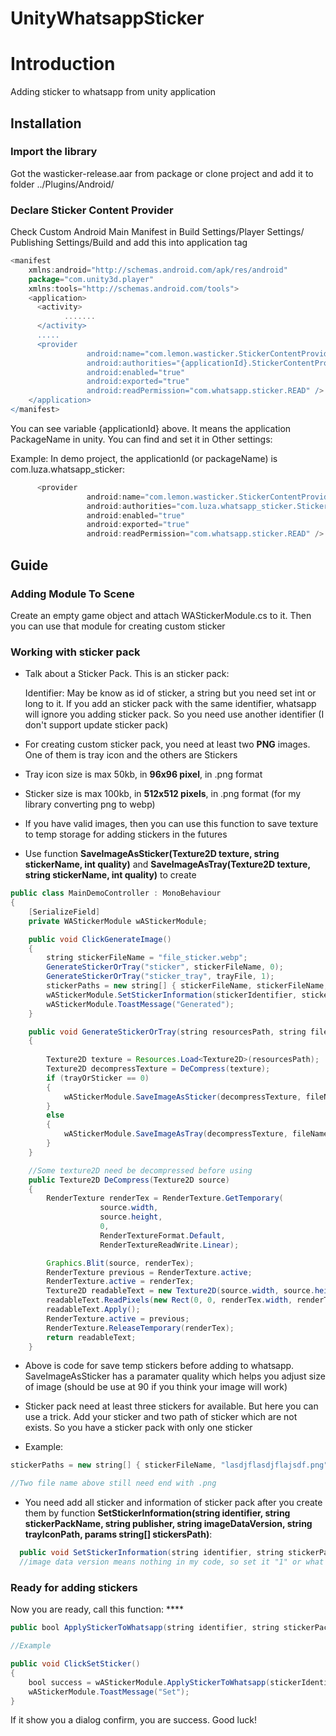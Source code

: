 # UnityWhatsappSticker
# Introduction

Adding sticker to whatsapp from unity application

## Installation

### Import the library
Got the wasticker-release.aar from package or clone project and add it to folder ../Plugins/Android/

### Declare Sticker Content Provider

Check Custom Android Main Manifest in Build Settings/Player Settings/ Publishing Settings/Build and add this into application tag <application></application>

```gradle
<manifest
    xmlns:android="http://schemas.android.com/apk/res/android"
    package="com.unity3d.player"
    xmlns:tools="http://schemas.android.com/tools">
    <application>
      <activity>
            .......
      </activity>
      .....
      <provider
                 android:name="com.lemon.wasticker.StickerContentProvider"
                 android:authorities="{applicationId}.StickerContentProvider"
                 android:enabled="true"
                 android:exported="true"
                 android:readPermission="com.whatsapp.sticker.READ" />
    </application>
</manifest>
```

You can see variable {applicationId} above. It means the application PackageName in unity. You can find and set it in Other settings:


Example: In demo project, the applicationId (or packageName) is com.luza.whatsapp_sticker:

```gradle
      <provider
                 android:name="com.lemon.wasticker.StickerContentProvider"
                 android:authorities="com.luza.whatsapp_sticker.StickerContentProvider"
                 android:enabled="true"
                 android:exported="true"
                 android:readPermission="com.whatsapp.sticker.READ" />
```

## Guide

### Adding Module To Scene
Create an empty game object and attach WAStickerModule.cs to it. Then you can use that module for creating custom sticker

### Working with sticker pack
* Talk about a Sticker Pack. This is an sticker pack:

  Identifier: May be know as id of sticker, a string but you need set int or long to it. If you add an sticker pack with the same identifier, whatsapp will ignore you adding sticker pack. So you need use another identifier (I don't support update sticker pack)

* For creating custom sticker pack, you need at least two **PNG** images. One of them is tray icon and the others are Stickers
* Tray icon size is max 50kb, in **96x96 pixel**, in .png format
* Sticker size is max 100kb, in **512x512 pixels**, in .png format (for my library converting png to webp)

* If you have valid images, then you can use this function to save texture to temp storage for adding stickers in the futures
* Use function **SaveImageAsSticker(Texture2D texture, string stickerName, int quality)** and **SaveImageAsTray(Texture2D texture, string stickerName, int quality)** to create 

```java
public class MainDemoController : MonoBehaviour
{
    [SerializeField]
    private WAStickerModule wAStickerModule;

    public void ClickGenerateImage()
    {
        string stickerFileName = "file_sticker.webp";
        GenerateStickerOrTray("sticker", stickerFileName, 0);
        GenerateStickerOrTray("sticker_tray", trayFile, 1);
        stickerPaths = new string[] { stickerFileName, stickerFileName, stickerFileName };
        wAStickerModule.SetStickerInformation(stickerIdentifier, stickerPackName, "TienUU", "1", trayIconPath: trayFile, stickerPaths);
        wAStickerModule.ToastMessage("Generated");
    }

    public void GenerateStickerOrTray(string resourcesPath, string fileName, int trayOrSticker) // 1 is tray, 0 is sticker
    {
        
        Texture2D texture = Resources.Load<Texture2D>(resourcesPath);
        Texture2D decompressTexture = DeCompress(texture);
        if (trayOrSticker == 0)
        {   
            wAStickerModule.SaveImageAsSticker(decompressTexture, fileName, 90);
        }
        else
        {
            wAStickerModule.SaveImageAsTray(decompressTexture, fileName, 90);
        }
    }

    //Some texture2D need be decompressed before using
    public Texture2D DeCompress(Texture2D source)
    {
        RenderTexture renderTex = RenderTexture.GetTemporary(
                    source.width,
                    source.height,
                    0,
                    RenderTextureFormat.Default,
                    RenderTextureReadWrite.Linear);

        Graphics.Blit(source, renderTex);
        RenderTexture previous = RenderTexture.active;
        RenderTexture.active = renderTex;
        Texture2D readableText = new Texture2D(source.width, source.height);
        readableText.ReadPixels(new Rect(0, 0, renderTex.width, renderTex.height), 0, 0);
        readableText.Apply();
        RenderTexture.active = previous;
        RenderTexture.ReleaseTemporary(renderTex);
        return readableText;
    }
```

* Above is code for save temp stickers before adding to whatsapp. SaveImageAsSticker has a paramater quality which helps you adjust size of image (should be use at 90 if you think your image will work)

* Sticker pack need at least three stickers for available. But here you can use a trick. Add your sticker and two path of sticker which are not exists. So you have a sticker pack with only one sticker

* Example:

```java
stickerPaths = new string[] { stickerFileName, "lasdjflasdjflajsdf.png", "rqweoruqwer.png" };

//Two file name above still need end with .png
```

* You need add all sticker and information of sticker pack after you create them by function **SetStickerInformation(string identifier, string stickerPackName, string publisher, string imageDataVersion, string trayIconPath, params string[] stickersPath)**:

```java
  public void SetStickerInformation(string identifier, string stickerPackName, string publisher, string imageDataVersion, string trayIconPath, params string[] stickersPath)
  //image data version means nothing in my code, so set it "1" or what you want
```

### Ready for adding stickers
Now you are ready, call this function: ****
```java
public bool ApplyStickerToWhatsapp(string identifier, string stickerPackName)

//Example

public void ClickSetSticker()
{
    bool success = wAStickerModule.ApplyStickerToWhatsapp(stickerIdentifier, stickerPackName);
    wAStickerModule.ToastMessage("Set");
}

```
If it show you a dialog confirm, you are success. Good luck!

